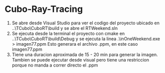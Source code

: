 # Cubo-Ray-Tracing

1. Se abre desde Visual Studio para ver el codigo del proyecto ubicado en ..\TCubo\CuboRT\build y se abre el RTWeekend.sln
2. Se ejecuta desde la terminal el proyecto con cmake en ..\TCubo\CuboRT\build\Debug y se ejecuta la linea .\inOneWeekend.exe > imagen77.ppm
   Esto generara el archivo .ppm, en este caso imagen77.ppm
3. Tiene una duracion aproximada de 15 - 20 min para generar la imagen.
   Tambien se puede ejecutar desde visual pero tiene una restriccion porque no manda a correr directo el .ppm
